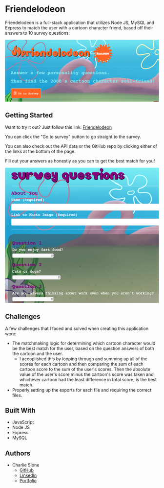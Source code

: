 # Friendelodeon

Friendelodeon is a full-stack application that utilizes Node JS, MySQL and Express to match the user with a cartoon character friend, based off their answers to 10 survey questions.

![](images/main.png)

## Getting Started

Want to try it out?
Just follow this link: [Friendelodeon](https://friendelodeon.herokuapp.com/)

You can click the "Go to survey" button to go straight to the survey. 

You can also check out the API data or the GitHub repo by clicking either of the links at the bottom of the page.

Fill out your answers as honestly as you can to get the best match for you!

![](images/survey.png)

## Challenges

A few challenges that I faced and solved when creating this application were:
* The matchmaking logic for determining which cartoon character would be the best match for the user, based on the question answers of both the cartoon and the user.
    * I accoplished this by looping through and summing up all of the scores for each cartoon and then comparing the sum of each cartoon score to the sum of the user's scores. Then the absolute value of the user's score minus the cartoon's score was taken and whichever cartoon had the least difference in total score, is the best match.
* Properly setting up the exports for each file and requiring the correct files. 

## Built With

* JavaScript
* Node JS
* Express
* MySQL 

## Authors

* Charlie Slone
    * [GitHub](https://github.com/ctslone)
    * [LinkedIn](https://www.linkedin.com/in/charlie-slone-704311a9/)
    * [Portfolio](https://ctslone.github.io/Updated-Portfolio/)
